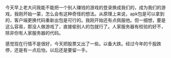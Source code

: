 今天早上老大问我能不能把一个别人赚钱的游戏的登录换成我们的，成为我们的游戏，我刚开始一蒙，怎么会有这种奇怪的想法。从原理上来说，apk包是可以拿到的，客户端更换代码重新出包是可行的。我刚开始还有点佩服他。但一细想，要是这么容易，那没人做游戏了，直接偷别人的包就行了。人家服务器有校验的好不，除非你有人家服务器的代码。

感觉现在行情不是很好，今天把股票又出了一些。以备大跌。经过今年的千股跌停，还是有一点后怕，以后还是要留一手。